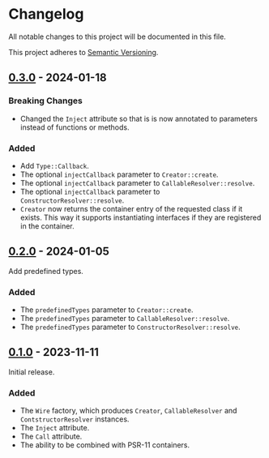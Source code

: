 # Changelog

All notable changes to this project will be documented in this file.

This project adheres to [Semantic Versioning](https://semver.org/spec/v2.0.0.html).

## [0.3.0](https://github.com/coniadev/wire/releases/tag/0.3.0) - 2024-01-18

### Breaking Changes

- Changed the `Inject` attribute so that is is now annotated to parameters
  instead of functions or methods.

### Added

- Add `Type::Callback`.
- The optional `injectCallback` parameter to `Creator::create`.
- The optional `injectCallback` parameter to `CallableResolver::resolve`.
- The optional `injectCallback` parameter to `ConstructorResolver::resolve`.
- `Creator` now returns the container entry of the requested class if it
  exists. This way it supports instantiating interfaces if they are registered
  in the container.

###

## [0.2.0](https://github.com/coniadev/wire/releases/tag/0.2.0) - 2024-01-05

Add predefined types.

### Added

- The `predefinedTypes` parameter to `Creator::create`.
- The `predefinedTypes` parameter to `CallableResolver::resolve`.
- The `predefinedTypes` parameter to `ConstructorResolver::resolve`.

## [0.1.0](https://github.com/coniadev/wire/releases/tag/0.1.0) - 2023-11-11

Initial release.

### Added

- The `Wire` factory, which produces `Creator`, `CallableResolver` and `ContstructorResolver` instances.
- The `Inject` attribute.
- The `Call` attribute.
- The ability to be combined with PSR-11 containers.
